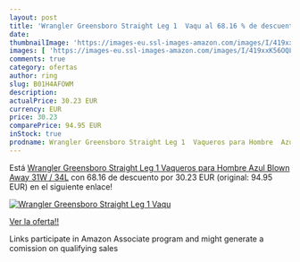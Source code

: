 ```yaml
---
layout: post
title: 'Wrangler Greensboro Straight Leg 1  Vaqu al 68.16 % de descuento'
date: 
thumbnailImage: 'https://images-eu.ssl-images-amazon.com/images/I/419xxK56OQL._SL200_.jpg'
images: [ 'https://images-eu.ssl-images-amazon.com/images/I/419xxK56OQL._SL200_.jpg' ]
comments: true
category: ofertas
author: ring
slug: B01H4AFOWM
description:
actualPrice: 30.23 EUR
currency: EUR
price: 30.23
comparePrice: 94.95 EUR
inStock: true
prodname: Wrangler Greensboro Straight Leg 1  Vaqueros para Hombre  Azul  Blown Away  31W / 34L
---
```


Está [Wrangler Greensboro Straight Leg 1  Vaqueros para Hombre  Azul  Blown Away  31W / 34L](https://www.amazon.es/dp/B01H4AFOWM/?tag=tolees-21) con 68.16 de descuento por 30.23 EUR (original: 94.95 EUR) en el siguiente enlace!

[![Wrangler Greensboro Straight Leg 1  Vaqu](https://images-eu.ssl-images-amazon.com/images/I/419xxK56OQL._SL200_.jpg)](https://www.amazon.es/dp/B01H4AFOWM/?tag=tolees-21)

[Ver la oferta!!](https://www.amazon.es/dp/B01H4AFOWM/?tag=tolees-21)

Links participate in Amazon Associate program and might generate a comission on qualifying sales


